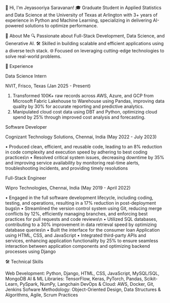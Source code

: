 👋 Hi, I'm Jeyasooriya Saravanan!
🎓 Graduate Student in Applied Statistics and Data Science at the University of Texas at Arlington with 3+ years of experience in Python and Machine Learning, specializing in delivering AI-powered solutions to optimize performance.

🚀 About Me
🔍 Passionate about Full-Stack Development, Data Science, and Generative AI.
🛠️ Skilled in building scalable and efficient applications using a diverse tech stack.
🌐 Focused on leveraging cutting-edge technologies to solve real-world problems.

🏢 Experience

Data Science Intern

NVIT, Frisco, Texas (Jan 2025 - Present)

1. Transformed 100K+ raw records across AWS, Azure, and GCP from Microsoft Fabric Lakehouse to Warehouse using Pandas, improving data quality by 30% for accurate reporting and predictive analytics.
2. Manipulated cloud cost data using DBT and Python, optimizing cloud spend by 25% through improved cost analysis and forecasting.
   
Software Developer

Cognizant Technology Solutions, Chennai, India (May 2022 - July 2023)

• Produced clean, efficient, and reusable code, leading to an 8% reduction in code complexity and execution speed by adhering to best coding practices\n
• Resolved critical system issues, decreasing downtime by 35% and improving service availability by monitoring real-time alerts, troubleshooting incidents, and providing timely resolutions

Full-Stack Engineer

Wipro Technologies, Chennai, India (May 2019 - April 2022)

• Engaged in the full software development lifecycle, including coding, testing, and operations, resulting in a 17%
reduction in post-deployment bugs\n
• Streamlined the version control system using Git, reducing merge conflicts by 12%, efficiently managing
branches, and enforcing best practices for pull requests and code reviews\n
• Utilized SQL databases, contributing to a 30% improvement in data retrieval speed by optimizing database
queries\n
• Built the interface for the consumer loan Application using HTML, CSS, and JavaScript
• Integrated third-party APIs and services, enhancing application functionality by 25% to ensure seamless
interaction between application components and optimizing backend processes using Django


🛠️ Technical Skills

Web Development: Python, Django, HTML, CSS, JavaScript, MySQL/SQL, MongoDB
AI & ML Libraries: TensorFlow, Keras, PyTorch, Pandas, Scikit-Learn, PySpark, NumPy, Langchain
DevOps & Cloud: AWS, Docker, Git, Jenkins
Sofware Methodology: Object-Oriented Design, Data Structures & Algorithms, Agile, Scrum Practices


<!--
**Sooriyavela/sooriyavela** is a ✨ _special_ ✨ repository because its `README.md` (this file) appears on your GitHub profile.

Here are some ideas to get you started:

- 🔭 I’m currently working on ...
- 🌱 I’m currently learning ...
- 👯 I’m looking to collaborate on ...
- 🤔 I’m looking for help with ...
- 💬 Ask me about ...
- 📫 How to reach me: ...
- 😄 Pronouns: ...
- ⚡ Fun fact: ...
-->

